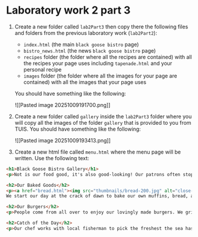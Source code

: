 # Laboratory work 2 part 3

1. Create a new folder called `lab2Part3` then copy there the following files and folders from the previous laboratory work (`lab2Part2`):
    - `index.html` (the main `black goose bistro` page)
    - `bistro_news.html` (the news `black goose bistro` page)
    - `recipes` folder (the folder where all the recipes are contained) with all the recipes your page uses including `tapenade.html` and your personal recipe
    - `images` folder (the folder where all the images for your page are contained) with all the images that your page uses

    You should have something like the following:

    ![[Pasted image 20251009191700.png]]

2. Create a new folder called `gallery` inside the `lab2Part3` folder where you will copy all the images of the folder `gallery` that is provided to you from TUIS. You should have something like the following:

    ![[Pasted image 20251009193413.png]]

3. Create a new html file called `menu.html` where the menu page will be written. Use the following text:

```html
<h1>Black Goose Bistro Gallery</h1>
<p>Not is our food good, it's also good-looking! Our patrons often stop to admire our fare with a quick Instagram before digging in. We've collected a few of our favorite shots here.</p>

<h2>Our Baked Goods</h2>
<p><a href="bread.html"><img src="thumbnails/bread-200.jpg" alt="close-up of sliced rustic bread"></a><br>
We start our day at the crack of dawn to bake our own muffins, bread, and dinner rolls. Loaves not used that day are donated to the local food shelter. </p>

<h2>Our Burgers</h2>
<p>People come from all over to enjoy our lovingly made burgers. We grind our own locally-sourced organic beef and turkey so you know it's fresh and free from fillers and other nonsense. Go for one of our creative topping combos or stick with the classics. </p>

<h2>Catch of the Day</h2>
<p>Our chef works with local fisherman to pick the freshest the sea has to offer for our daily seafood special. Our Roast Cod Caponata with Roasted Potatoes is an old favorite with our regulars.</p>

```

